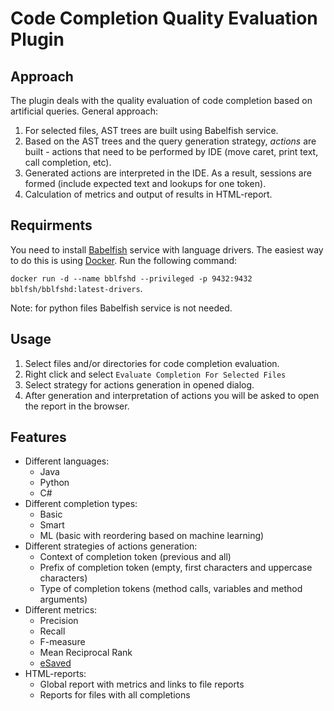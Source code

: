 # Code Completion Quality Evaluation Plugin

## Approach

The plugin deals with the quality evaluation of code completion based on artificial queries. General approach:
1. For selected files, AST trees are built using Babelfish service.
2. Based on the AST trees and the query generation strategy, *actions* are built - actions that need to be performed by IDE (move caret, print text, call completion, etc).
3. Generated actions are interpreted in the IDE. As a result, sessions are formed (include expected text and lookups for one token).
4. Calculation of metrics and output of results in HTML-report.

## Requirments

You need to install [Babelfish](https://doc.bblf.sh) service with language drivers. The easiest way to do this is using [Docker](https://docs.docker.com). Run the following command:

`docker run -d --name bblfshd --privileged -p 9432:9432 bblfsh/bblfshd:latest-drivers`.

Note: for python files Babelfish service is not needed.

## Usage
1. Select files and/or directories for code completion evaluation.
2. Right click and select `Evaluate Completion For Selected Files`
3. Select strategy for actions generation in opened dialog.
4. After generation and interpretation of actions you will be asked to open the report in the browser.

## Features

- Different languages:
  - Java
  - Python
  - C#
- Different completion types:
  - Basic
  - Smart
  - ML (basic with reordering based on machine learning)
- Different strategies of actions generation:
  - Context of completion token (previous and all)
  - Prefix of completion token (empty, first characters and uppercase characters)
  - Type of completion tokens (method calls, variables and method arguments)
- Different metrics:
  - Precision
  - Recall
  - F-measure
  - Mean Reciprocal Rank
  - [eSaved](http://terrierteam.dcs.gla.ac.uk/publications/kharitonov-sigir2013.pdf)
- HTML-reports:
  - Global report with metrics and links to file reports
  - Reports for files with all completions
